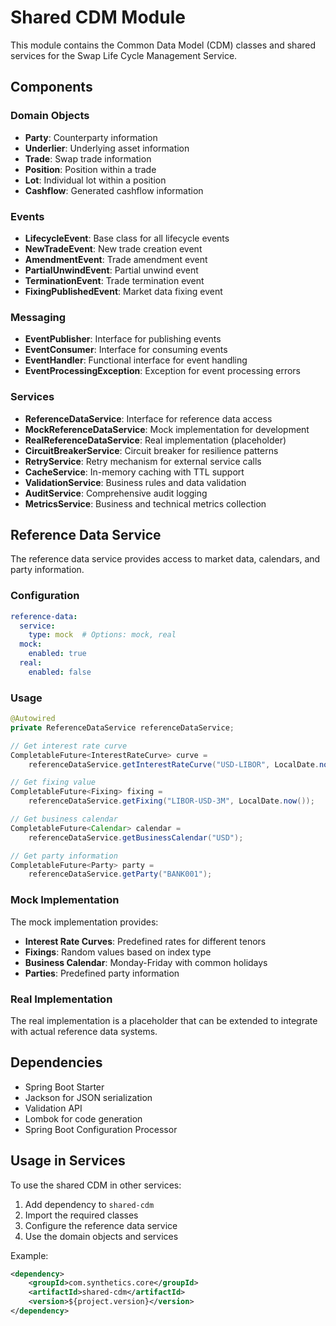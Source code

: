 # Shared CDM Module

This module contains the Common Data Model (CDM) classes and shared services for the Swap Life Cycle Management Service.

## Components

### Domain Objects
- **Party**: Counterparty information
- **Underlier**: Underlying asset information
- **Trade**: Swap trade information
- **Position**: Position within a trade
- **Lot**: Individual lot within a position
- **Cashflow**: Generated cashflow information

### Events
- **LifecycleEvent**: Base class for all lifecycle events
- **NewTradeEvent**: New trade creation event
- **AmendmentEvent**: Trade amendment event
- **PartialUnwindEvent**: Partial unwind event
- **TerminationEvent**: Trade termination event
- **FixingPublishedEvent**: Market data fixing event

### Messaging
- **EventPublisher**: Interface for publishing events
- **EventConsumer**: Interface for consuming events
- **EventHandler**: Functional interface for event handling
- **EventProcessingException**: Exception for event processing errors

### Services
- **ReferenceDataService**: Interface for reference data access
- **MockReferenceDataService**: Mock implementation for development
- **RealReferenceDataService**: Real implementation (placeholder)
- **CircuitBreakerService**: Circuit breaker for resilience patterns
- **RetryService**: Retry mechanism for external service calls
- **CacheService**: In-memory caching with TTL support
- **ValidationService**: Business rules and data validation
- **AuditService**: Comprehensive audit logging
- **MetricsService**: Business and technical metrics collection

## Reference Data Service

The reference data service provides access to market data, calendars, and party information.

### Configuration

```yaml
reference-data:
  service:
    type: mock  # Options: mock, real
  mock:
    enabled: true
  real:
    enabled: false
```

### Usage

```java
@Autowired
private ReferenceDataService referenceDataService;

// Get interest rate curve
CompletableFuture<InterestRateCurve> curve = 
    referenceDataService.getInterestRateCurve("USD-LIBOR", LocalDate.now());

// Get fixing value
CompletableFuture<Fixing> fixing = 
    referenceDataService.getFixing("LIBOR-USD-3M", LocalDate.now());

// Get business calendar
CompletableFuture<Calendar> calendar = 
    referenceDataService.getBusinessCalendar("USD");

// Get party information
CompletableFuture<Party> party = 
    referenceDataService.getParty("BANK001");
```

### Mock Implementation

The mock implementation provides:
- **Interest Rate Curves**: Predefined rates for different tenors
- **Fixings**: Random values based on index type
- **Business Calendar**: Monday-Friday with common holidays
- **Parties**: Predefined party information

### Real Implementation

The real implementation is a placeholder that can be extended to integrate with actual reference data systems.

## Dependencies

- Spring Boot Starter
- Jackson for JSON serialization
- Validation API
- Lombok for code generation
- Spring Boot Configuration Processor

## Usage in Services

To use the shared CDM in other services:

1. Add dependency to `shared-cdm`
2. Import the required classes
3. Configure the reference data service
4. Use the domain objects and services

Example:

```xml
<dependency>
    <groupId>com.synthetics.core</groupId>
    <artifactId>shared-cdm</artifactId>
    <version>${project.version}</version>
</dependency>
```
